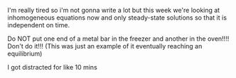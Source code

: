 
I'm really tired so i'm not gonna write a lot but this week we're looking at inhomogeneous equations now and only steady-state solutions so that it is independent on time. 

Do NOT put one end of a metal bar in the freezer and another in the oven!!!! Don't do it!!! (This was just an example of it eventually reaching an equilibrium)

I got distracted for like 10 mins

